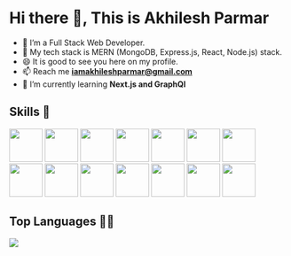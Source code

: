 # Hi there 👋, This is Akhilesh Parmar

- 🔭 I’m a Full Stack Web Developer.
- 🌱 My tech stack is MERN (MongoDB, Express.js, React, Node.js) stack.
- 😄 It is good to see you here on my profile.
- 📫 Reach me **iamakhileshparmar@gmail.com**
- 🌱 I’m currently learning **Next.js and GraphQl**

## Skills 🤖

<img height="60" width="60" src="https://raw.githubusercontent.com/akhileshparmar/akhileshparmar.github.io/0d0976dfd6a215aff7da54d3b6e03aa08bcd54c3/src/images/html.svg" />
<img height="60" width="60" src="https://raw.githubusercontent.com/akhileshparmar/akhileshparmar.github.io/0d0976dfd6a215aff7da54d3b6e03aa08bcd54c3/src/images/css.svg" />
<img height="60" width="60" src="https://raw.githubusercontent.com/akhileshparmar/akhileshparmar.github.io/0d0976dfd6a215aff7da54d3b6e03aa08bcd54c3/src/images/javascript.svg" />
<img height="60" width="60" src="https://raw.githubusercontent.com/akhileshparmar/akhileshparmar.github.io/0d0976dfd6a215aff7da54d3b6e03aa08bcd54c3/src/images/typescript.svg" />
<img height="60" width="60" src="https://raw.githubusercontent.com/akhileshparmar/akhileshparmar.github.io/0d0976dfd6a215aff7da54d3b6e03aa08bcd54c3/src/images/mongodb.svg" />
<img height="60" width="60" src="https://raw.githubusercontent.com/akhileshparmar/akhileshparmar.github.io/0d0976dfd6a215aff7da54d3b6e03aa08bcd54c3/src/images/expressjs(b).svg" />
<img height="60" width="60" src="https://raw.githubusercontent.com/akhileshparmar/akhileshparmar.github.io/0d0976dfd6a215aff7da54d3b6e03aa08bcd54c3/src/images/reactjs.svg" />
<img height="60" width="60" src="https://raw.githubusercontent.com/akhileshparmar/akhileshparmar.github.io/0d0976dfd6a215aff7da54d3b6e03aa08bcd54c3/src/images/nodejs.svg" />
<img height="60" width="60" src="https://raw.githubusercontent.com/akhileshparmar/akhileshparmar.github.io/0d0976dfd6a215aff7da54d3b6e03aa08bcd54c3/src/images/nextjs(b).svg" />
<img height="60" width="60" src="https://raw.githubusercontent.com/akhileshparmar/akhileshparmar.github.io/0d0976dfd6a215aff7da54d3b6e03aa08bcd54c3/src/images/graphql.svg" />
<img height="60" width="60" src="https://raw.githubusercontent.com/akhileshparmar/akhileshparmar.github.io/0d0976dfd6a215aff7da54d3b6e03aa08bcd54c3/src/images/git.svg" />
<img height="60" width="60" src="https://raw.githubusercontent.com/akhileshparmar/akhileshparmar.github.io/0d0976dfd6a215aff7da54d3b6e03aa08bcd54c3/src/images/redux.svg" />
<img height="60" width="60" src="https://raw.githubusercontent.com/akhileshparmar/akhileshparmar.github.io/0d0976dfd6a215aff7da54d3b6e03aa08bcd54c3/src/images/tailwind.svg" />
<img height="60" width="60" src="https://raw.githubusercontent.com/akhileshparmar/akhileshparmar.github.io/0d0976dfd6a215aff7da54d3b6e03aa08bcd54c3/src/images/bootstrap.svg" />

## Top Languages 👨‍💻

<img align='center' src='https://github-readme-stats.vercel.app/api/top-langs/?username=akhileshparmar&langs_count=8&layout=compact&show_icons=true&theme=radical'/>
